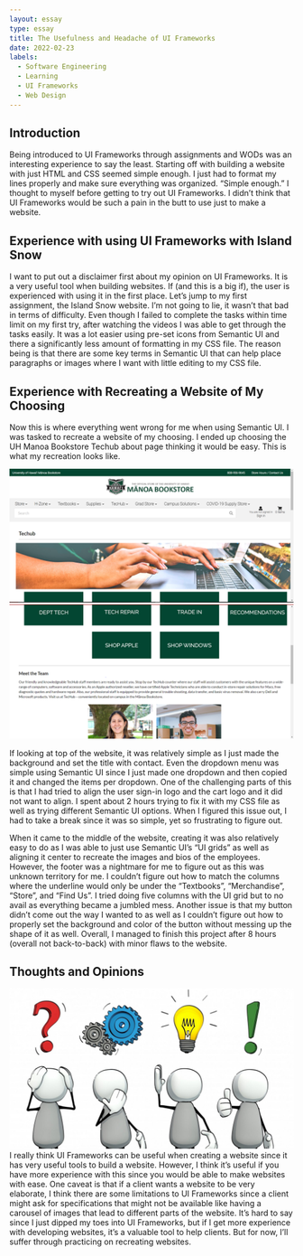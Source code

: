 ```yaml
---
layout: essay
type: essay
title: The Usefulness and Headache of UI Frameworks
date: 2022-02-23
labels:
  - Software Engineering
  - Learning
  - UI Frameworks
  - Web Design
---
```


## Introduction

Being introduced to UI Frameworks through assignments and WODs was an interesting experience to say the least. Starting off with building a website with just HTML and CSS seemed simple enough. I just had to format my lines properly and make sure everything was organized. “Simple enough.” I thought to myself before getting to try out UI Frameworks. I didn’t think that UI Frameworks would be such a pain in the butt to use just to make a website.

## Experience with using UI Frameworks with Island Snow

I want to put out a disclaimer first about my opinion on UI Frameworks. It is a very useful tool when building websites. If (and this is a big if), the user is experienced with using it in the first place. Let’s jump to my first assignment, the Island Snow website. I’m not going to lie, it wasn’t that bad in terms of difficulty. Even though I failed to complete the tasks within time limit on my first try, after watching the videos I was able to get through the tasks easily. It was a lot easier using pre-set icons from Semantic UI and there a significantly less amount of formatting in my CSS file. The reason being is that there are some key terms in Semantic UI that can help place paragraphs or images where I want with little editing to my CSS file.
 
## Experience with Recreating a Website of My Choosing

Now this is where everything went wrong for me when using Semantic UI. I was tasked to recreate a website of my choosing. I ended up choosing the UH Manoa Bookstore Techub about page thinking it would be easy. This is what my recreation looks like. 

<img class="ui huge center floated rounded image" src="../images/recreation-1.png">
<img class="ui huge center floated rounded image" src="../images/recreation-2.png">
<br>

If looking at top of the website, it was relatively simple as I just made the background and set the title with contact. Even the dropdown menu was simple using Semantic UI since I just made one dropdown and then copied it and changed the items per dropdown. One of the challenging parts of this is that I had tried to align the user sign-in logo and the cart logo and it did not want to align. I spent about 2 hours trying to fix it with my CSS file as well as trying different Semantic UI options. When I figured this issue out, I had to take a break since it was so simple, yet so frustrating to figure out. 

When it came to the middle of the website, creating it was also relatively easy to do as I was able to just use Semantic UI’s “UI grids” as well as aligning it center to recreate the images and bios of the employees. However, the footer was a nightmare for me to figure out as this was unknown territory for me. I couldn’t figure out how to match the columns where the underline would only be under the “Textbooks”, “Merchandise”, “Store”, and “Find Us”. I tried doing five columns with the UI grid but to no avail as everything became a jumbled mess. Another issue is that my button didn’t come out the way I wanted to as well as I couldn’t figure out how to properly set the background and color of the button without messing up the shape of it as well. Overall, I managed to finish this project after 8 hours (overall not back-to-back) with minor flaws to the website. 

## Thoughts and Opinions
<img class="ui huge center floated rounded image" src="../images/thinking-image.jpg">
<br>
I really think UI Frameworks can be useful when creating a website since it has very useful tools to build a website. However, I think it’s useful if you have more experience with this since you would be able to make websites with ease. One caveat is that if a client wants a website to be very elaborate, I think there are some limitations to UI Frameworks since a client might ask for specifications that might not be available like having a carousel of images that lead to different parts of the website. It’s hard to say since I just dipped my toes into UI Frameworks, but if I get more experience with developing websites, it’s a valuable tool to help clients. But for now, I’ll suffer through practicing on recreating websites. 

